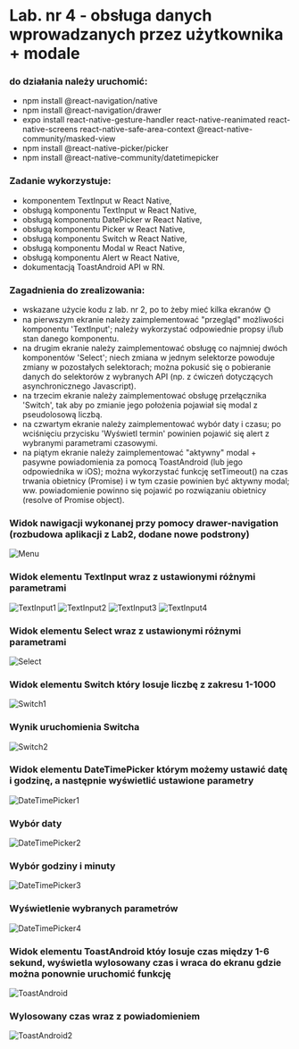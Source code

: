 # Lab. nr 4 - obsługa danych wprowadzanych przez użytkownika + modale

### do działania należy uruchomić:
- npm install @react-navigation/native
- npm install @react-navigation/drawer
- expo install react-native-gesture-handler react-native-reanimated react-native-screens react-native-safe-area-context @react-native-community/masked-view
- npm install @react-native-picker/picker
- npm install @react-native-community/datetimepicker


### Zadanie wykorzystuje:
- komponentem TextInput w React Native,
- obsługą komponentu TextInput w React Native,
- obsługą komponentu DatePicker w React Native,
- obsługą komponentu Picker w React Native,
- obsługą komponentu Switch w React Native,
- obsługą komponentu Modal w React Native,
- obsługą komponentu Alert w React Native,
- dokumentacją ToastAndroid API w RN.

### Zagadnienia do zrealizowania:
- wskazane użycie kodu z lab. nr 2, po to żeby mieć kilka ekranów 🌞
- na pierwszym ekranie należy zaimplementować "przegląd" możliwości komponentu 'TextInput'; należy wykorzystać odpowiednie propsy i/lub stan danego komponentu.
- na drugim ekranie należy zaimplementować obsługę co najmniej dwóch komponentów 'Select'; niech zmiana w jednym selektorze powoduje zmiany w pozostałych selektorach; można pokusić się o pobieranie danych do selektorów z wybranych API (np. z ćwiczeń dotyczących asynchronicznego Javascript).
- na trzecim ekranie należy zaimplementować obsługę przełącznika 'Switch', tak aby po zmianie jego położenia pojawiał się modal z pseudolosową liczbą.
- na czwartym ekranie należy zaimplementować wybór daty i czasu; po wciśnięciu przycisku 'Wyświetl termin' powinien pojawić się alert z wybranymi parametrami czasowymi.
- na piątym ekranie należy zaimplementować "aktywny" modal + pasywne powiadomienia za pomocą ToastAndroid (lub jego odpowiednika w iOS); można wykorzystać funkcję setTimeout() na czas trwania obietnicy (Promise) i w tym czasie powinien być aktywny modal; ww. powiadomienie powinno się pojawić po rozwiązaniu obietnicy (resolve of Promise object).

### Widok nawigacji wykonanej przy pomocy drawer-navigation (rozbudowa aplikacji z Lab2, dodane nowe podstrony)
![Menu](Screenshots/Menu.png "Menu")

### Widok elementu TextInput wraz z ustawionymi różnymi parametrami
![TextInput1](Screenshots/TextInput1.png "TextInput1")
![TextInput2](Screenshots/TextInput2.png "TextInput2")
![TextInput3](Screenshots/TextInput3.png "TextInput3")
![TextInput4](Screenshots/TextInput4.png "TextInput4")

### Widok elementu Select wraz z ustawionymi różnymi parametrami
![Select](Screenshots/Select.jpg "Select")

### Widok elementu Switch który losuje liczbę z zakresu 1-1000
![Switch1](Screenshots/Switch1.png "Switch1")
### Wynik uruchomienia Switcha
![Switch2](Screenshots/Switch2.png "Switch2")
 
### Widok elementu DateTimePicker którym możemy ustawić datę i godzinę, a następnie wyświetlić ustawione parametry
![DateTimePicker1](Screenshots/DateTimePicker1.png "DateTimePicker1")
### Wybór daty
![DateTimePicker2](Screenshots/DateTimePicker2.png "DateTimePicker2")
### Wybór godziny i minuty
![DateTimePicker3](Screenshots/DateTimePicker3.png "DateTimePicker3")
### Wyświetlenie wybranych parametrów
![DateTimePicker4](Screenshots/DateTimePicker4.png "DateTimePicker4")

### Widok elementu ToastAndroid któy losuje czas między 1-6 sekund, wyświetla wylosowany czas i wraca do ekranu gdzie można ponownie uruchomić funkcję
![ToastAndroid](Screenshots/ToastAndroid.png "ToastAndroid")
### Wylosowany czas wraz z powiadomieniem
![ToastAndroid2](Screenshots/ToastAndroid2.png "ToastAndroid2")
